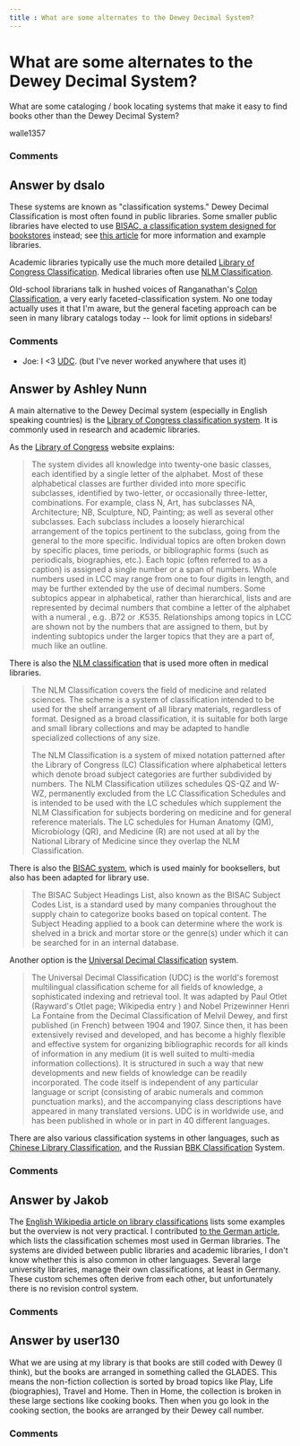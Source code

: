 ```yaml
---
title : What are some alternates to the Dewey Decimal System?
---
```

What are some alternates to the Dewey Decimal System?
=====================
What are some cataloging / book locating systems that make it easy to
find books other than the Dewey Decimal System?

walle1357

### Comments ###


Answer by dsalo
----------------
These systems are known as "classification systems." Dewey Decimal
Classification is most often found in public libraries. Some smaller
public libraries have elected to use [BISAC, a classification system
designed for
bookstores](http://www.bisg.org/publications/product.php?p=14) instead;
see [this article](http://www.libraryjournal.com/article/CA6698264.html)
for more information and example libraries.

Academic libraries typically use the much more detailed [Library of
Congress Classification](http://www.loc.gov/catdir/cpso/lcco/). Medical
libraries often use [NLM
Classification](http://www.nlm.nih.gov/pubs/factsheets/nlmclassif.html).

Old-school librarians talk in hushed voices of Ranganathan's [Colon
Classification](https://en.wikipedia.org/wiki/Colon_classification), a
very early faceted-classification system. No one today actually uses it
that I'm aware, but the general faceting approach can be seen in many
library catalogs today -- look for limit options in sidebars!

### Comments ###
* Joe: I \<3 [UDC](http://www.udcc.org/). (but I've never worked anywhere that
uses it)

Answer by Ashley Nunn
----------------
A main alternative to the Dewey Decimal system (especially in English
speaking countries) is the [Library of Congress classification
system](http://en.wikipedia.org/wiki/Library_of_Congress_Classification).
It is commonly used in research and academic libraries.

As the [Library of Congress](http://www.loc.gov/catdir/cpso/lcc.html)
website explains:

> The system divides all knowledge into twenty-one basic classes, each
> identified by a single letter of the alphabet. Most of these
> alphabetical classes are further divided into more specific
> subclasses, identified by two-letter, or occasionally three-letter,
> combinations. For example, class N, Art, has subclasses NA,
> Architecture; NB, Sculpture, ND, Painting; as well as several other
> subclasses. Each subclass includes a loosely hierarchical arrangement
> of the topics pertinent to the subclass, going from the general to the
> more specific. Individual topics are often broken down by specific
> places, time periods, or bibliographic forms (such as periodicals,
> biographies, etc.). Each topic (often referred to as a caption) is
> assigned a single number or a span of numbers. Whole numbers used in
> LCC may range from one to four digits in length, and may be further
> extended by the use of decimal numbers. Some subtopics appear in
> alphabetical, rather than hierarchical, lists and are represented by
> decimal numbers that combine a letter of the alphabet with a numeral ,
> e.g. .B72 or .K535. Relationships among topics in LCC are shown not by
> the numbers that are assigned to them, but by indenting subtopics
> under the larger topics that they are a part of, much like an outline.

There is also the [NLM
classification](http://www.nlm.nih.gov/pubs/factsheets/nlmclassif.html)
that is used more often in medical libraries.

> The NLM Classification covers the field of medicine and related
> sciences. The scheme is a system of classification intended to be used
> for the shelf arrangement of all library materials, regardless of
> format. Designed as a broad classification, it is suitable for both
> large and small library collections and may be adapted to handle
> specialized collections of any size.
>
> The NLM Classification is a system of mixed notation patterned after
> the Library of Congress (LC) Classification where alphabetical letters
> which denote broad subject categories are further subdivided by
> numbers. The NLM Classification utilizes schedules QS-QZ and W-WZ,
> permanently excluded from the LC Classification Schedules and is
> intended to be used with the LC schedules which supplement the NLM
> Classification for subjects bordering on medicine and for general
> reference materials. The LC schedules for Human Anatomy (QM),
> Microbiology (QR), and Medicine (R) are not used at all by the
> National Library of Medicine since they overlap the NLM
> Classification.

There is also the [BISAC
system](http://www.bisg.org/activities-programs/activity.php?n=d&id=73&cid=20),
which is used mainly for booksellers, but also has been adapted for
library use.

> The BISAC Subject Headings List, also known as the BISAC Subject Codes
> List, is a standard used by many companies throughout the supply chain
> to categorize books based on topical content. The Subject Heading
> applied to a book can determine where the work is shelved in a brick
> and mortar store or the genre(s) under which it can be searched for in
> an internal database.

Another option is the [Universal Decimal
Classification](http://www.udcc.org/about.htm) system.

> The Universal Decimal Classification (UDC) is the world's foremost
> multilingual classification scheme for all fields of knowledge, a
> sophisticated indexing and retrieval tool. It was adapted by Paul
> Otlet (Rayward's Otlet page; Wikipedia entry ) and Nobel Prizewinner
> Henri La Fontaine from the Decimal Classification of Melvil Dewey, and
> first published (in French) between 1904 and 1907. Since then, it has
> been extensively revised and developed, and has become a highly
> flexible and effective system for organizing bibliographic records for
> all kinds of information in any medium (it is well suited to
> multi-media information collections). It is structured in such a way
> that new developments and new fields of knowledge can be readily
> incorporated. The code itself is independent of any particular
> language or script (consisting of arabic numerals and common
> punctuation marks), and the accompanying class descriptions have
> appeared in many translated versions. UDC is in worldwide use, and has
> been published in whole or in part in 40 different languages.

There are also various classification systems in other languages, such
as [Chinese Library
Classification](http://en.wikipedia.org/wiki/Chinese_Library_Classification),
and the Russian [BBK
Classification](http://www.indiana.edu/~libslav/slavcatman/bbkover.html)
System.

### Comments ###

Answer by Jakob
----------------
The [English Wikipedia article on library
classifications](http://en.wikipedia.org/wiki/Library_classification#Types)
lists some examples but the overview is not very practical. I
contributed [to the German
article](http://de.wikipedia.org/wiki/Bibliotheksklassifikation), which
lists the classification schemes most used in German libraries. The
systems are divided between public libraries and academic libraries, I
don't know whether this is also common in other languages. Several large
university libraries, manage their own classifications, at least in
Germany. These custom schemes often derive from each other, but
unfortunately there is no revision control system.

### Comments ###

Answer by user130
----------------
What we are using at my library is that books are still coded with Dewey
(I think), but the books are arranged in something called the GLADES.
This means the non-fiction collection is sorted by broad topics like
Play, Life (biographies), Travel and Home. Then in Home, the collection
is broken in these large sections like cooking books. Then when you go
look in the cooking section, the books are arranged by their Dewey call
number.

### Comments ###

